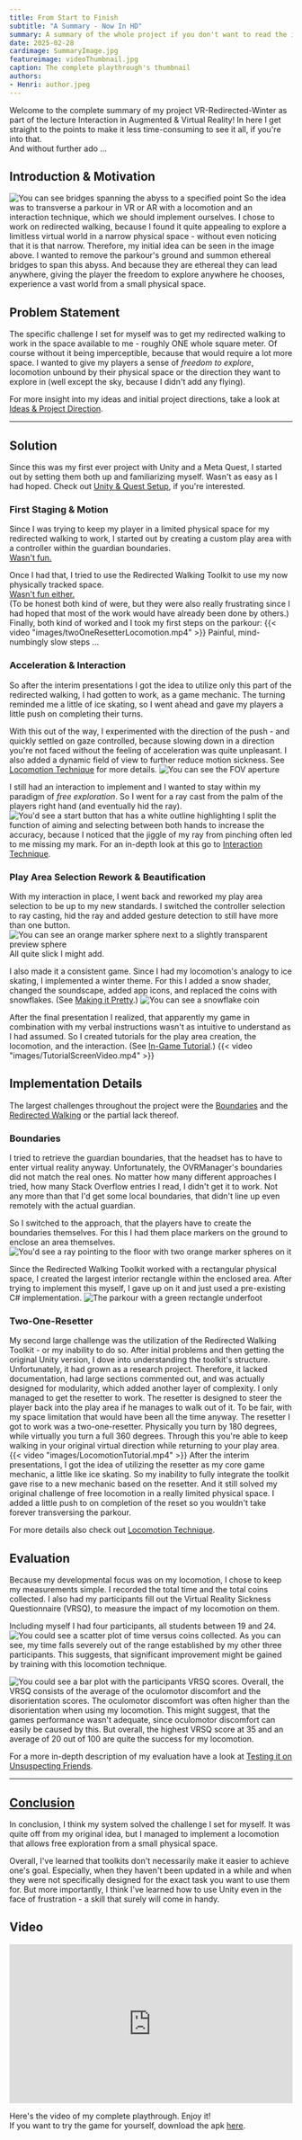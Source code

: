 ```yaml
---
title: From Start to Finish
subtitle: "A Summary - Now In HD"
summary: A summary of the whole project if you don't want to read the individual blog posts.
date: 2025-02-28
cardimage: SummaryImage.jpg
featureimage: videoThumbnail.jpg
caption: The complete playthrough's thumbnail
authors:
- Henri: author.jpeg
---
```

Welcome to the complete summary of my project VR-Redirected-Winter as part of the lecture Interaction in Augmented & Virtual Reality!
In here I get straight to the points to make it less time-consuming to see it all, if you're into that. \
And without further ado ...

## Introduction & Motivation
![You can see bridges spanning the abyss to a specified point](./images/bridges.png "Bridges over the abyss")
So the idea was to transverse a parkour in VR or AR with a locomotion and an interaction technique, which we should implement ourselves.
I chose to work on redirected walking, because I found it quite appealing to explore a limitless virtual world in a narrow physical space - without even noticing that it is that narrow.
Therefore, my initial idea can be seen in the image above.
I wanted to remove the parkour's ground and summon ethereal bridges to span this abyss.
And because they are ethereal they can lead anywhere, giving the player the freedom to explore anywhere he chooses, experience a vast world from a small physical space.

## Problem Statement
The specific challenge I set for myself was to get my redirected walking to work in the space available to me - roughly ONE whole square meter.
Of course without it being imperceptible, because that would require a lot more space.
I wanted to give my players a sense of *freedom to explore*, locomotion unbound by their physical space or the direction they want to explore in (well except the sky, because I didn't add any flying).

For more insight into my ideas and initial project directions, take a look at [Ideas & Project Direction](../ideas/). 

---

## Solution
Since this was my first ever project with Unity and a Meta Quest, I started out by setting them both up and familiarizing myself.
Wasn't as easy as I had hoped.
Check out [Unity & Quest Setup](../unityandquestsetup/), if you're interested.

### First Staging & Motion
Since I was trying to keep my player in a limited physical space for my redirected walking to work, I started out by creating a custom play area with a controller within the guardian boundaries.\
[Wasn't fun.](#boundaries)

Once I had that, I tried to use the Redirected Walking Toolkit to use my now physically tracked space.\
[Wasn't fun either.](#two-one-resetter)\
(To be honest both kind of were, but they were also really frustrating since I had hoped that most of the work would have already been done by others.)
Finally, both kind of worked and I took my first steps on the parkour:
{{< video "images/twoOneResetterLocomotion.mp4" >}}
Painful, mind-numbingly slow steps ...

### Acceleration & Interaction
So after the interim presentations I got the idea to utilize only this part of the redirected walking, I had gotten to work, as a game mechanic.
The turning reminded me a little of ice skating, so I went ahead and gave my players a little push on completing their turns.

With this out of the way, I experimented with the direction of the push - and quickly settled on gaze controlled, because slowing down in a direction you're not faced without the feeling of acceleration was quite unpleasant.
I also added a dynamic field of view to further reduce motion sickness.
See [Locomotion Technique](../locomotion/) for more details.
![You can see the FOV aperture](./images/ReducedFOV.png "The reduced FOV aperture")

I still had an interaction to implement and I wanted to stay within my paradigm of *free exploration*.
So I went for a ray cast from the palm of the players right hand (and eventually hid the ray).
![You'd see a start button that has a white outline highlighting](./images/outline.jpg "An outlined start button with a ray hitting it")
I split the function of aiming and selecting between both hands to increase the accuracy, because I noticed that the jiggle of my ray from pinching often led to me missing my mark.
For an in-depth look at this go to [Interaction Technique](../interaction/).

### Play Area Selection Rework & Beautification
With my interaction in place, I went back and reworked my play area selection to be up to my new standards.
I switched the controller selection to ray casting, hid the ray and added gesture detection to still have more than one button.
![You can see an orange marker sphere next to a slightly transparent preview sphere](./images/BoundaryPreviewSphere.jpg "A marker sphere next to the preview sphere")
All quite slick I might add.

I also made it a consistent game.
Since I had my locomotion's analogy to ice skating, I implemented a winter theme.
For this I added a snow shader, changed the soundscape, added app icons, and replaced the coins with snowflakes.
(See [Making it Pretty](../nicetohaves/).)
![You can see a snowflake coin](./images/SnowflakeCoins.jpg "The snowflake coins")

After the final presentation I realized, that apparently my game in combination with my verbal instructions wasn't as intuitive to understand as I had assumed.
So I created tutorials for the play area creation, the locomotion, and the interaction.
(See [In-Game Tutorial](../tutorial/).)
{{< video "images/TutorialScreenVideo.mp4" >}}


## Implementation Details
The largest challenges throughout the project were the [Boundaries](../boundaries/) and the [Redirected Walking](../rw/) or the partial lack thereof.

### Boundaries
I tried to retrieve the guardian boundaries, that the headset has to have to enter virtual reality anyway.
Unfortunately, the OVRManager's boundaries did not match the real ones.
No matter how many different approaches I tried, how many Stack Overflow entries I read, I didn't get it to work.
Not any more than that I'd get some local boundaries, that didn't line up even remotely with the actual guardian.

So I switched to the approach, that the players have to create the boundaries themselves.
For this I had them place markers on the ground to enclose an area themselves.
![You'd see a ray pointing to the floor with two orange marker spheres on it](./images/RayAndMarkerSpheres.jpeg "OVR boundaries in red and marker spheres in orange")

Since the Redirected Walking Toolkit worked with a rectangular physical space, I created the largest interior rectangle within the enclosed area.
After trying to implement this myself, I gave up on it and just used a pre-existing C# implementation.
![The parkour with a green rectangle underfoot](./images/LIR.jpeg "The play area as the largest interior rectangle in the enclosed area")


### Two-One-Resetter
My second large challenge was the utilization of the Redirected Walking Toolkit - or my inability to do so.
After initial problems and then getting the original Unity version, I dove into understanding the toolkit's structure.
Unfortunately, it had grown as a research project.
Therefore, it lacked documentation, had large sections commented out, and was actually designed for modularity, which added another layer of complexity.
I only managed to get the resetter to work.
The resetter is designed to steer the player back into the play area if he manages to walk out of it.
To be fair, with my space limitation that would have been all the time anyway.
The resetter I got to work was a two-one-resetter.
Physically you turn by 180 degrees, while virtually you turn a full 360 degrees.
Through this you're able to keep walking in your original virtual direction while returning to your play area.
{{< video "images/LocomotionTutorial.mp4" >}}
After the interim presentations, I got the idea of utilizing the resetter as my core game mechanic, a little like ice skating.
So my inability to fully integrate the toolkit gave rise to a new mechanic based on the resetter.
And it still solved my original challenge of free locomotion in a really limited physical space.
I added a little push to on completion of the reset so you wouldn't take forever transversing the parkour.

For more details also check out [Locomotion Technique](../locomotion/).

## Evaluation
Because my developmental focus was on my locomotion, I chose to keep my measurements simple.
I recorded the total time and the total coins collected.
I also had my participants fill out the Virtual Reality Sickness Questionnaire (VRSQ), to measure the impact of my locomotion on them.

Including myself I had four participants, all students between 19 and 24.
![You could see a scatter plot of time versus coins collected.](./images/TimeCoins.png "The participants time on the x-axis and coins collected on the y-axis")
As you can see, my time falls severely out of the range established by my other three participants.
This suggests, that significant improvement might be gained by training with this locomotion technique.

![You could see a bar plot with the participants VRSQ scores.](./images/VRSQ.png "Participants VRSQ total and partial scores")
Overall, the VRSQ consists of the average of the oculomotor discomfort and the disorientation scores.
The oculomotor discomfort was often higher than the disorientation when using my locomotion.
This might suggest, that the games performance wasn't adequate, since oculomotor discomfort can easily be caused by this.
But overall, the highest VRSQ score at 35 and an average of 20 out of 100 are quite the success for my locomotion.

For a more in-depth description of my evaluation have a look at [Testing it on Unsuspecting Friends](../userstudy/).

---

## [Conclusion](../finalthoughts/)
In conclusion, I think my system solved the challenge I set for myself.
It was quite off from my original idea, but I managed to implement a locomotion that allows free exploration from a small physical space.

Overall, I've learned that toolkits don't necessarily make it easier to achieve one's goal.
Especially, when they haven't been updated in a while and when they were not specifically designed for the exact task you want to use them for.
But more importantly, I think I've learned how to use Unity even in the face of frustration - a skill that surely will come in handy.


## Video
<div class="video-container">
  <iframe src="https://www.youtube.com/embed/HOvFqeYuPFk" frameborder="0" allowfullscreen></iframe>
</div>

<style>
  .video-container {
    position: relative;
    width: 100%;
    padding-top: 56.25%; /* 16:9 aspect ratio */
    overflow: hidden;
  }

  .video-container iframe {
    position: absolute;
    top: 0;
    left: 0;
    width: 100%;
    height: 100%;
  }
</style>
Here's the video of my complete playthrough.
Enjoy it!\
If you want to try the game for yourself, download the apk [here](https://github.com/HenryORange/VR-locomotion-parkour/releases/tag/v1.0.0).
